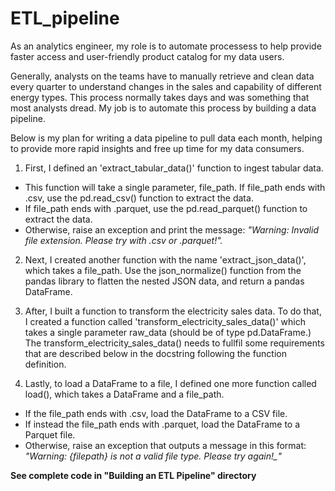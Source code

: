 # ETL_pipeline

As an analytics engineer, my role is to automate processess to help provide faster access and user-friendly product catalog for my data users. 

Generally, analysts on the teams have to manually retrieve and clean data every quarter to understand changes in the sales and capability of different energy types. This process normally takes days and was something that most analysts dread. My job is to automate this process by building a data pipeline. 

Below is my plan for writing a data pipeline to pull data each month, helping to provide more rapid insights and free up time for my data consumers.

1. First, I defined an 'extract_tabular_data()' function to ingest tabular data.
- This function will take a single parameter, file_path. If file_path ends with .csv, use the pd.read_csv() function to extract the data.
- If file_path ends with .parquet, use the pd.read_parquet() function to extract the data.
- Otherwise, raise an exception and print the message: *"Warning: Invalid file extension. Please try with .csv or .parquet!".*

2. Next, I created another function with the name 'extract_json_data()', which takes a file_path. Use the json_normalize() function from the pandas library to flatten the nested JSON data, and return a pandas DataFrame.

3. After, I built a function to transform the electricity sales data. To do that, I created a function called 'transform_electricity_sales_data()' which takes a single parameter raw_data (should be of type pd.DataFrame.) The transform_electricity_sales_data() needs to fullfil some requirements that are described below in the docstring following the function definition.

4. Lastly, to load a DataFrame to a file, I defined one more function called load(), which takes a DataFrame and a file_path.
- If the file_path ends with .csv, load the DataFrame to a CSV file.
- If instead the file_path ends with .parquet, load the DataFrame to a Parquet file.
- Otherwise, raise an exception that outputs a message in this format: *"Warning: {filepath} is not a valid file type. Please try again!_"*

**See complete code in "Building an ETL Pipeline" directory**
